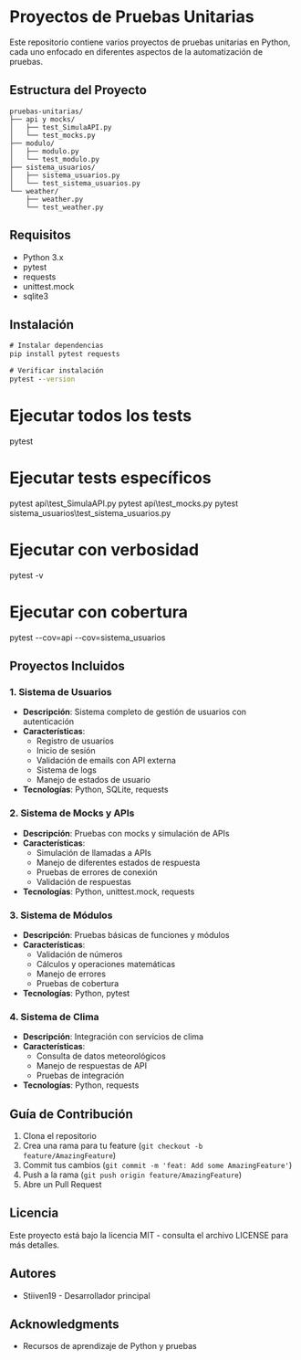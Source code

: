 # Proyectos de Pruebas Unitarias

Este repositorio contiene varios proyectos de pruebas unitarias en Python, cada uno enfocado en diferentes aspectos de la automatización de pruebas.

## Estructura del Proyecto

```
pruebas-unitarias/
├── api y mocks/
│   ├── test_SimulaAPI.py
│   └── test_mocks.py
├── modulo/
│   ├── modulo.py
│   └── test_modulo.py
├── sistema_usuarios/
│   ├── sistema_usuarios.py
│   └── test_sistema_usuarios.py
└── weather/
    ├── weather.py
    └── test_weather.py
```

## Requisitos

- Python 3.x
- pytest
- requests
- unittest.mock
- sqlite3

## Instalación

```cmd
# Instalar dependencias
pip install pytest requests

# Verificar instalación
pytest --version
```

# Ejecutar todos los tests
pytest

# Ejecutar tests específicos
pytest api\test_SimulaAPI.py
pytest api\test_mocks.py
pytest sistema_usuarios\test_sistema_usuarios.py

# Ejecutar con verbosidad
pytest -v

# Ejecutar con cobertura
pytest --cov=api --cov=sistema_usuarios

## Proyectos Incluidos

### 1. Sistema de Usuarios

- **Descripción**: Sistema completo de gestión de usuarios con autenticación
- **Características**:
  - Registro de usuarios
  - Inicio de sesión
  - Validación de emails con API externa
  - Sistema de logs
  - Manejo de estados de usuario
- **Tecnologías**: Python, SQLite, requests

### 2. Sistema de Mocks y APIs

- **Descripción**: Pruebas con mocks y simulación de APIs
- **Características**:
  - Simulación de llamadas a APIs
  - Manejo de diferentes estados de respuesta
  - Pruebas de errores de conexión
  - Validación de respuestas
- **Tecnologías**: Python, unittest.mock, requests

### 3. Sistema de Módulos

- **Descripción**: Pruebas básicas de funciones y módulos
- **Características**:
  - Validación de números
  - Cálculos y operaciones matemáticas
  - Manejo de errores
  - Pruebas de cobertura
- **Tecnologías**: Python, pytest

### 4. Sistema de Clima

- **Descripción**: Integración con servicios de clima
- **Características**:
  - Consulta de datos meteorológicos
  - Manejo de respuestas de API
  - Pruebas de integración
- **Tecnologías**: Python, requests

## Guía de Contribución

1. Clona el repositorio
2. Crea una rama para tu feature (`git checkout -b feature/AmazingFeature`)
3. Commit tus cambios (`git commit -m 'feat: Add some AmazingFeature'`)
4. Push a la rama (`git push origin feature/AmazingFeature`)
5. Abre un Pull Request

## Licencia

Este proyecto está bajo la licencia MIT - consulta el archivo LICENSE para más detalles.

## Autores

- Stiiven19 - Desarrollador principal

## Acknowledgments

- Recursos de aprendizaje de Python y pruebas